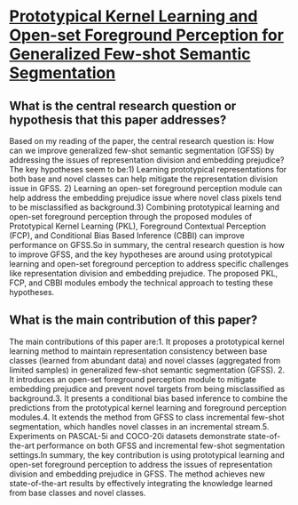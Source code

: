 # [Prototypical Kernel Learning and Open-set Foreground Perception for   Generalized Few-shot Semantic Segmentation](https://arxiv.org/abs/2308.04952)

## What is the central research question or hypothesis that this paper addresses?

Based on my reading of the paper, the central research question is: How can we improve generalized few-shot semantic segmentation (GFSS) by addressing the issues of representation division and embedding prejudice?The key hypotheses seem to be:1) Learning prototypical representations for both base and novel classes can help mitigate the representation division issue in GFSS. 2) Learning an open-set foreground perception module can help address the embedding prejudice issue where novel class pixels tend to be misclassified as background.3) Combining prototypical learning and open-set foreground perception through the proposed modules of Prototypical Kernel Learning (PKL), Foreground Contextual Perception (FCP), and Conditional Bias Based Inference (CBBI) can improve performance on GFSS.So in summary, the central research question is how to improve GFSS, and the key hypotheses are around using prototypical learning and open-set foreground perception to address specific challenges like representation division and embedding prejudice. The proposed PKL, FCP, and CBBI modules embody the technical approach to testing these hypotheses.


## What is the main contribution of this paper?

The main contributions of this paper are:1. It proposes a prototypical kernel learning method to maintain representation consistency between base classes (learned from abundant data) and novel classes (aggregated from limited samples) in generalized few-shot semantic segmentation (GFSS). 2. It introduces an open-set foreground perception module to mitigate embedding prejudice and prevent novel targets from being misclassified as background.3. It presents a conditional bias based inference to combine the predictions from the prototypical kernel learning and foreground perception modules.4. It extends the method from GFSS to class incremental few-shot segmentation, which handles novel classes in an incremental stream.5. Experiments on PASCAL-5i and COCO-20i datasets demonstrate state-of-the-art performance on both GFSS and incremental few-shot segmentation settings.In summary, the key contribution is using prototypical learning and open-set foreground perception to address the issues of representation division and embedding prejudice in GFSS. The method achieves new state-of-the-art results by effectively integrating the knowledge learned from base classes and novel classes.
